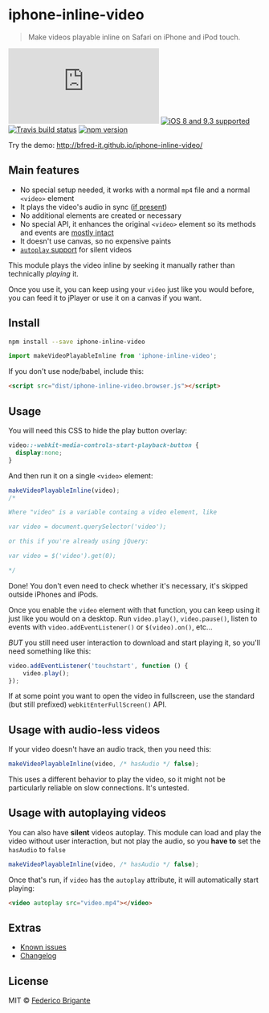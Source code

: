 # iphone-inline-video

> Make videos playable inline on Safari on iPhone and iPod touch.

[![gzipped size](https://badges.herokuapp.com/size/github/bfred-it/iphone-inline-video/gh-pages/dist/iphone-inline-video.browser.js?gzip=true&label=gzipped%20size)](#readme) [![iOS 8 and 9.3 supported](https://img.shields.io/badge/iOS%20Safari-8%20%E2%80%93%209.3-brightgreen.svg)](#no-link) [![Travis build status](https://api.travis-ci.org/bfred-it/iphone-inline-video.svg?branch=gh-pages)](https://travis-ci.org/bfred-it/iphone-inline-video)  [![npm version](https://img.shields.io/npm/v/iphone-inline-video.svg)](https://www.npmjs.com/package/iphone-inline-video) 

Try the demo: http://bfred-it.github.io/iphone-inline-video/

## Main features

- No special setup needed, it works with a normal `mp4` file and a normal `<video>` element
- It plays the video's audio in sync ([if present](#usage-with-audio-less-videos))
- No additional elements are created or necessary
- No special API, it enhances the original `<video>` element so its methods and events are [mostly intact](https://github.com/bfred-it/iphone-inline-video/issues/1)
- It doesn't use canvas, so no expensive paints
- [`autoplay` support](#usage-with-autoplaying-videos) for silent videos

This module plays the video inline by seeking it manually rather than technically _playing_ it. 

Once you use it, you can keep using your `video` just like you would before, you can feed it to jPlayer or use it on a canvas if you want.

## Install

```sh
npm install --save iphone-inline-video
```
```js
import makeVideoPlayableInline from 'iphone-inline-video';
```

If you don't use node/babel, include this:

```html
<script src="dist/iphone-inline-video.browser.js"></script>
```

## Usage

You will need this CSS to hide the play button overlay:
```css
video::-webkit-media-controls-start-playback-button {
  display:none;
}
```

And then run it on a single `<video>` element:

```js
makeVideoPlayableInline(video);
/* 

Where "video" is a variable containg a video element, like

var video = document.querySelector('video');

or this if you're already using jQuery:

var video = $('video').get(0);

*/
```

Done! You don't even need to check whether it's necessary, it's skipped outside iPhones and iPods.

Once you enable the `video` element with that function, you can keep using it just like you would on a desktop. Run `video.play()`, `video.pause()`, listen to events with `video.addEventListener()` or `$(video).on()`, etc...

*BUT* you still need user interaction to download and start playing it, so you'll need something like this:

```js
video.addEventListener('touchstart', function () {
	video.play();
});
```

If at some point you want to open the video in fullscreen, use the standard (but still prefixed) `webkitEnterFullScreen()` API.

## Usage with audio-less videos

If your video doesn't have an audio track, then you need this:

```js
makeVideoPlayableInline(video, /* hasAudio */ false);
```

This uses a different behavior to play the video, so it might not be particularly reliable on slow connections. It's untested.

## Usage with autoplaying videos

You can also have **silent** videos autoplay. This module can load and play the video without user interaction, but not play the audio, so you **have to** set the `hasAudio` to `false`

```js
makeVideoPlayableInline(video, /* hasAudio */ false);
```

Once that's run, if `video` has the `autoplay` attribute, it will automatically start playing:

```html
<video autoplay src="video.mp4"></video>
```

## Extras

* [Known issues](https://github.com/bfred-it/iphone-inline-video/labels/known%20issue)
* [Changelog](CHANGELOG.md)

## License

MIT © [Federico Brigante](http://twitter.com/bfred_it)

